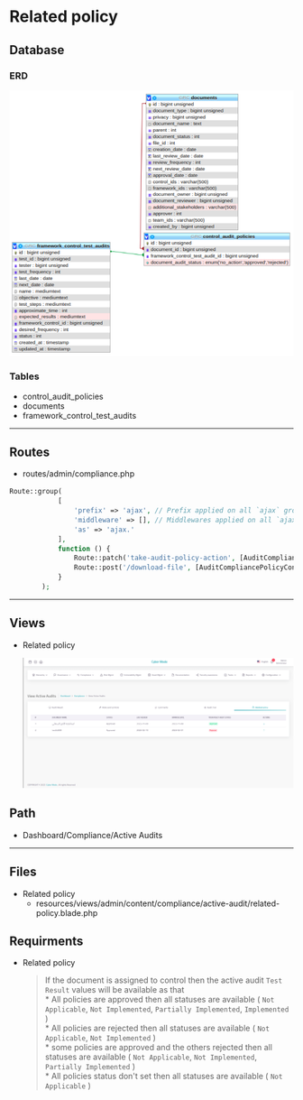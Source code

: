 # Related policy

## Database
### ERD
![Figure 1-1](/__OOAD/module_notes/control/audit/related_policy.png "Figure 1-1")

### Tables
* control_audit_policies
* documents
* framework_control_test_audits

---
## Routes
- routes/admin/compliance.php
```php
Route::group(
            [
                'prefix' => 'ajax', // Prefix applied on all `ajax` group routes
                'middleware' => [], // Middlewares applied on all `ajax` group routes
                'as' => 'ajax.'
            ],
            function () {
                Route::patch('take-audit-policy-action', [AuditCompliancePolicyController::class, 'takeAuditPolicyAction'])->name('take_audit_policy_action');
                Route::post('/download-file', [AuditCompliancePolicyController::class, 'downloadFile'])->name('download_file');
            }
        );
```
---
## Views
- Related policy

    ![Related policy list](/__OOAD/module_notes/control/audit/related_policy_list.png "Related policy list")

## Path
- Dashboard/Compliance/Active Audits

---
## Files
- Related policy
    * resources/views/admin/content/compliance/active-audit/related-policy.blade.php

## Requirments

- Related policy
    > If the document is assigned to control then the active audit `Test Result` values will be available as that
    <br> * All policies are approved then all statuses are available ( `Not Applicable`, `Not Implemented`, `Partially Implemented`, `Implemented` )
    <br> * All policies are rejected then all statuses are available ( `Not Applicable`, `Not Implemented` )
    <br> * some policies are approved and the others rejected then all statuses are available ( `Not Applicable`, `Not Implemented`, `Partially Implemented` )
    <br> * All policies status don't set then all statuses are available ( `Not Applicable` )
